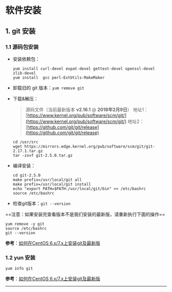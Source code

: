 # 软件安装

## 1. git 安装

### 1.1 源码包安装

- 安装依赖包：

    ```shell
    yum install curl-devel expat-devel gettext-devel openssl-devel zlib-devel
    yum install  gcc perl-ExtUtils-MakeMaker
    ```

- 卸载旧的 git 版本：`yum remove git`

- 下载&解压：

    > 源码文件（当前最新版本 **v2.16.1** @ **2018年2月9日**）
    > 地址1：[https://www.kernel.org/pub/software/scm/git/](https://www.kernel.org/pub/software/scm/git/)
    > 地址2：[https://github.com/git/git/release](https://github.com/git/git/release)

    ```shell
    cd /usr/src
    wget https://mirrors.edge.kernel.org/pub/software/scm/git/git-2.17.1.tar.gz
    tar -zxvf git-2.5.0.tar.gz
    ```

- 编译安装：

    ```shell
    cd git-2.5.0
    make prefix=/usr/local/git all
    make prefix=/usr/local/git install
    echo "export PATH=$PATH:/usr/local/git/bin" >> /etc/bashrc
    source /etc/bashrc
    ```

- 检查git版本：`git --version`

==注意：如果安装完查看版本不是我们安装的最新版，请重新执行下面的操作==

```shell
yum remove -y git
source /etc/bashrc
git --version
```

**参考**：[如何在CentOS 6.x/7.x上安装git及最新版](https://my.oschina.net/antsky/blog/514586)

### 1.2 yun 安装

`yum info git`

**参考**：[如何在CentOS 6.x/7.x上安装git及最新版](https://my.oschina.net/antsky/blog/514586)

---
